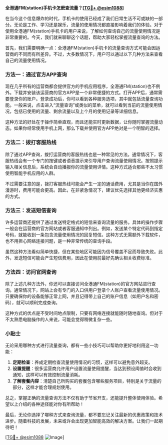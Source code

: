 **全港通FM(station)手机卡怎麽查流量？[[TG💪+ @esim1088](https://t.me/s/esim1088)]**

在当今这个信息爆炸的时代，手机卡的使用已经成了我们日常生活不可或缺的一部分。无论是工作、学习还是娱乐，流量的使用情况都直接影响着我们的体验。对于使用全港通FM(station)手机卡的用户来说，了解如何查询自己的流量使用情况是非常重要的。今天，我们就来聊聊这个话题，帮助大家轻松掌握流量查询的方法。

首先，我们需要明确一点：全港通FM(station)手机卡的流量查询方式可能会因运营商的不同而有所差异。不过，大多数情况下，用户可以通过以下几种方法来查看自己的流量使用情况。

### 方法一：通过官方APP查询

现在几乎所有的运营商都会提供官方的手机应用程序，全港通FM(station)也不例外。下载并安装该运营商的官方APP是一个非常便捷的方式。打开APP后，通常需要登录你的账户。登录成功后，你可以看到各种服务选项，其中就包括流量查询功能。一般来说，点击进入“流量查询”或类似的菜单，就可以看到当前的流量使用情况，包括已使用的流量、剩余流量以及上个月的使用记录等详细信息。

这种方法的好处在于操作简单直观，而且还能实时更新数据，让你随时掌握流量动态。如果你经常使用手机上网，那么下载并使用官方APP绝对是一个明智的选择。

### 方法二：拨打客服热线

除了通过APP查询，拨打运营商的客服热线也是一种常见的方法。通常情况下，客服热线会有一个专门的按键或者语音提示来引导用户查询流量使用情况。按照提示输入相关信息后，系统会自动播报你的流量使用详情。这种方式适合那些不太习惯使用智能手机应用的人群。

不过需要注意的是，拨打客服热线可能会产生一定的通话费用，尤其是当你在国外漫游时，费用可能会更高。因此，在非紧急情况下，建议优先选择其他更经济实惠的方式。

### 方法三：发送短信查询

许多运营商还提供了通过发送特定格式的短信来查询流量的服务。具体的操作步骤一般会在运营商的官方网站或者客服通知中列出。例如，发送某个特定代码到指定号码，就能收到一条包含流量使用情况的回复短信。这种方式无需额外下载软件，也不用担心网络连接问题，是一种非常传统的查询手段。

虽然这种方法看似简单快捷，但在某些地区可能因为信号覆盖不足而导致失败。此外，发送短信可能会产生短信费用，因此在使用前最好先确认相关收费标准。

### 方法四：访问官网查询

除了上述几种方法外，你还可以直接访问全港通FM(station)的官方网站进行查询。通常情况下，网站上会有专门的入口供用户登录个人账户查看流量使用情况。只要确保你的设备能够正常上网，并且记得带上自己的账户信息（如用户名和密码），就可以顺利完成查询。

这种方式的优点是不受时间地点限制，只要有网络连接就能随时随地查询。但对于不太熟悉电脑操作的人来说，可能会觉得稍微复杂一些。

### 小贴士

无论采用哪种方式进行流量查询，都有一些小技巧可以帮助你更好地利用这一功能：

1. **定期检查**：养成定期检查流量使用情况的习惯，这样可以避免意外超支。
2. **设置提醒**：很多运营商允许用户设置流量使用提醒，当达到预设阈值时会收到通知，这样可以有效控制流量消耗。
3. **了解套餐内容**：清楚自己所购买的套餐包含哪些服务项目，特别是关于流量的部分，这样才能合理规划使用。

总之，掌握正确的流量查询方法不仅有助于节省开支，还能提升整体使用体验。希望以上介绍的各种途径能对你有所帮助！

最后，无论你选择了哪种方式来查询流量，都不要忘记关注最新的优惠政策和技术进步。随着科技的发展，未来或许会出现更加智能高效的解决方案。让我们一起期待吧！

[[TG💪+ @esim1088](https://t.me/s/esim1088) ![Image](https://i.postimg.cc/4NQfJmqS/Snipaste-2025-05-13-00-14-12.png)]